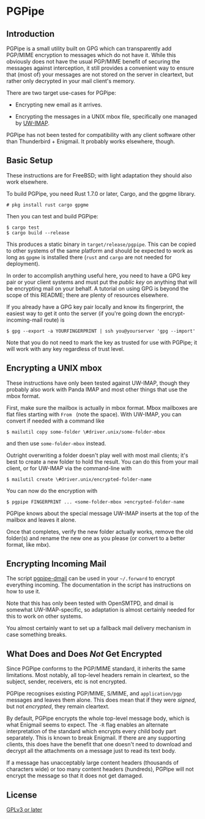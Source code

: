 PGPipe
======

Introduction
------------

PGPipe is a small utility built on GPG which can transparently add PGP/MIME
encryption to messages which do not have it. While this obviously does not have
the usual PGP/MIME benefit of securing the messages against interception, it
still provides a convenient way to ensure that (most of) your messages are not
stored on the server in cleartext, but rather only decrypted in your mail
client's memory.

There are two target use-cases for PGPipe:

- Encrypting new email as it arrives.

- Encrypting the messages in a UNIX mbox file, specifically one managed by
  [UW-IMAP](http://www.washington.edu/imap/).

PGPipe has not been tested for compatibility with any client software other
than Thunderbird + Enigmail. It probably works elsewhere, though.

Basic Setup
-----------

These instructions are for FreeBSD; with light adaptation they should also work
elsewhere.

To build PGPipe, you need Rust 1.7.0 or later, Cargo, and the gpgme library.
```
# pkg install rust cargo gpgme
```
Then you can test and build PGPipe:
```
$ cargo test
$ cargo build --release
```

This produces a static binary in `target/release/pgpipe`. This can be copied to
other systems of the same platform and should be expected to work as long as
`gpgme` is installed there (`rust` and `cargo` are not needed for deployment).

In order to accomplish anything useful here, you need to have a GPG key pair or
your client systems and must put the _public key_ on anything that will be
encrypting mail on your behalf. A tutorial on using GPG is beyond the scope of
this README; there are plenty of resources elsewhere.

If you already have a GPG key pair locally and know its fingerprint, the
easiest way to get it onto the server (if you're going down the
encrypt-incoming-mail route) is
```
$ gpg --export -a YOURFINGERPRINT | ssh you@yourserver 'gpg --import'
```
Note that you do not need to mark the key as trusted for use with PGPipe; it
will work with any key regardless of trust level.

Encrypting a UNIX mbox
----------------------

These instructions have only been tested against UW-IMAP, though they probably
also work with Panda IMAP and most other things that use the mbox format.

First, make sure the mailbox is actually in mbox format. Mbox mailboxes are
flat files starting with `From ` (note the space). With UW-IMAP, you can
convert if needed with a command like
```
$ mailutil copy some-folder \#driver.unix/some-folder-mbox
```
and then use `some-folder-mbox` instead.

Outright overwriting a folder doesn't play well with most mail clients; it's
best to create a new folder to hold the result. You can do this from your mail
client, or for UW-IMAP via the command-line with
```
$ mailutil create \#driver.unix/encrypted-folder-name
```

You can now do the encryption with
```
$ pgpipe FINGERPRINT ... <some-folder-mbox >encrypted-folder-name
```

PGPipe knows about the special message UW-IMAP inserts at the top of the
mailbox and leaves it alone.

Once that completes, verify the new folder actually works, remove the old
folder(s) and rename the new one as you please (or convert to a better format,
like mbx).

Encrypting Incoming Mail
------------------------

The script [pgpipe-dmail](pgpipe-dmail) can be used in your `~/.forward` to
encrypt everything incoming. The documentation in the script has instructions
on how to use it.

Note that this has only been tested with OpenSMTPD, and dmail is somewhat
UW-IMAP-specific, so adaptation is almost certainly needed for this to work on
other systems.

You almost certainly want to set up a fallback mail delivery mechanism in case
something breaks.

What Does and Does _Not_ Get Encrypted
--------------------------------------

Since PGPipe conforms to the PGP/MIME standard, it inherits the same
limitations. Most notably, all top-level headers remain in cleartext, so the
subject, sender, receivers, etc is not encrypted.

PGPipe recognises existing PGP/MIME, S/MIME, and `application/pgp` messages and
leaves them alone. This does mean that if they were _signed_, but not
_encrypted_, they remain cleartext.

By default, PGPipe encrypts the whole top-level message body, which is what
Enigmail seems to expect. The `-R` flag enables an alternate interpretation of
the standard which encrypts every child body part separately. This is known to
break Enigmail. If there are any supporting clients, this does have the benefit
that one doesn't need to download and decrypt all the attachments on a message
just to read its text body.

If a message has unacceptably large content headers (thousands of characters
wide) or too many content headers (hundreds), PGPipe will not encrypt the
message so that it does not get damaged.

License
-------

[GPLv3 or later](COPYING)
